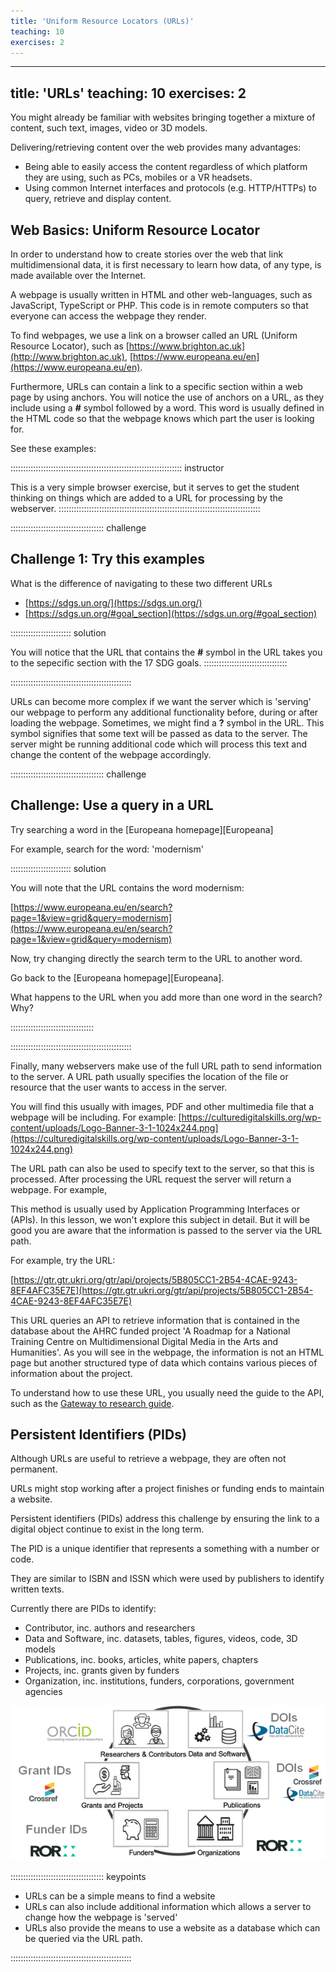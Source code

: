 ```yaml
---
title: 'Uniform Resource Locators (URLs)'
teaching: 10
exercises: 2
---
```


---
title: 'URLs'
teaching: 10
exercises: 2
---



You might already be familiar with websites bringing together a mixture
of content, such text, images, video or 3D models. 

Delivering/retrieving content over the web provides many advantages:

- Being able to easily access the content regardless of which
platform they are using, such as PCs, mobiles or a VR headsets.
- Using common Internet interfaces and protocols (e.g. HTTP/HTTPs) 
to query, retrieve and display content.


## Web Basics: Uniform Resource Locator
In order to understand how to create stories over the web that 
link multidimensional data, it is first necessary 
to learn how data, of any type, is made available over the Internet.

A webpage is usually written in HTML and other web-languages, 
such as JavaScript, TypeScript or PHP. This code is 
in remote computers so that everyone can access the webpage they render.

To find webpages, we use 
a link on a browser 
called an URL (Uniform Resource Locator),
such as [https://www.brighton.ac.uk](http://www.brighton.ac.uk), 
[https://www.europeana.eu/en](https://www.europeana.eu/en). 

Furthermore, URLs can contain a link to a specific section within a web page
by using anchors. You will notice the use of anchors on a URL, as they 
include using a **#** symbol followed by a word. This word is usually defined
in the HTML code so that the webpage knows which part the user is looking for.

See these examples:

:::::::::::::::::::::::::::::::::::::::::::::::::::::::::::::::::::: instructor

This is a very simple browser exercise, but it serves to get
the student thinking on things which are added to a URL for
processing by the webserver.
::::::::::::::::::::::::::::::::::::::::::::::::::::::::::::::::::::::::::::::::


::::::::::::::::::::::::::::::::::::: challenge 

## Challenge 1: Try this examples

What is the difference of navigating to these two different URLs

- [https://sdgs.un.org/](https://sdgs.un.org/)
- [https://sdgs.un.org/#goal_section](https://sdgs.un.org/#goal_section)

:::::::::::::::::::::::: solution 

You will notice that the URL that contains the **#** symbol in the URL
takes you to the sepecific section with the 17 SDG goals.
:::::::::::::::::::::::::::::::::

::::::::::::::::::::::::::::::::::::::::::::::::


URLs can become more complex if we want the server which
is 'serving' our webpage to perform any additional functionality before, during or
after loading the webpage. Sometimes, we might find a **?** symbol in the URL.
This symbol signifies that some text will be passed as data to the server.
The server might be running additional code which will process this text
and change the content of the webpage accordingly.


::::::::::::::::::::::::::::::::::::: challenge 

## Challenge: Use a query in a URL

Try searching a word in the [Europeana homepage][Europeana]

For example, search for the word: 'modernism'

:::::::::::::::::::::::: solution 

You will note that the URL contains the word modernism:

[https://www.europeana.eu/en/search?page=1&view=grid&query=modernism](https://www.europeana.eu/en/search?page=1&view=grid&query=modernism)

Now, try changing directly the search term to the URL to another word.

Go back to the [Europeana homepage][Europeana].

What happens to the URL when you add more than one word in the search? Why?

:::::::::::::::::::::::::::::::::

::::::::::::::::::::::::::::::::::::::::::::::::


Finally, many webservers make use of the full URL path to send information
to the server. A URL path usually specifies the location of the file 
or resource that the user wants to access in the server. 

You will find this usually with images, PDF and other multimedia file that
a webpage will be including. For example:
[https://culturedigitalskills.org/wp-content/uploads/Logo-Banner-3-1-1024x244.png](https://culturedigitalskills.org/wp-content/uploads/Logo-Banner-3-1-1024x244.png)


The URL path can also be used to specify text to the server,
so that this is processed. After processing the URL 
request the server will return a webpage. For example,

This method is usually used by Application Programming Interfaces or (APIs).
In this lesson, we won't explore this subject in detail. But it will be
good you are aware that the information is passed to the server via the URL path.

For example, try the URL:

[https://gtr.gtr.ukri.org/gtr/api/projects/5B805CC1-2B54-4CAE-9243-8EF4AFC35E7E](https://gtr.gtr.ukri.org/gtr/api/projects/5B805CC1-2B54-4CAE-9243-8EF4AFC35E7E) 

This URL queries
an API to retrieve information that is contained in the database
about the AHRC funded project 'A Roadmap for a National Training Centre 
on Multidimensional Digital Media in the Arts and Humanities'. As you will see in the
webpage, the information is not an HTML page but another structured type of
data which contains various pieces of information about the project.

To understand how to use these URL, you usually need the guide to the API, such as the
[Gateway to research guide](https://gtr.ukri.org/resources/GtR-2-API-v1.7.5.pdf).


## Persistent Identifiers (PIDs)

Although URLs are useful to retrieve a webpage, they are often not permanent. 

URLs might stop working after a project finishes
or funding ends to maintain a website.

Persistent identifiers (PIDs) address this challenge by ensuring 
the link to a digital object continue to exist in the long term.

The PID is a unique identifier that represents a something with a number or code.

They are similar to ISBN and ISSN which were used by publishers to
identify written texts.

Currently there are PIDs to identify:

- Contributor, inc. authors and researchers
- Data and Software, inc. datasets, tables, figures, videos, code, 3D models
- Publications, inc. books, articles, white papers, chapters
- Projects, inc. grants given by funders
- Organization, inc. institutions, funders, corporations, government agencies


![PIDs and their metadata &copy; PID Competence Centre](fig/csm_open_science_circle_debe279d30.png)



::::::::::::::::::::::::::::::::::::: keypoints 

- URLs can be a simple means to find a website
- URLs can also include additional information which allows a server to change how the webpage is 'served'
- URLs also provide the means to use a website as a database which can be queried via the URL path.

::::::::::::::::::::::::::::::::::::::::::::::::
